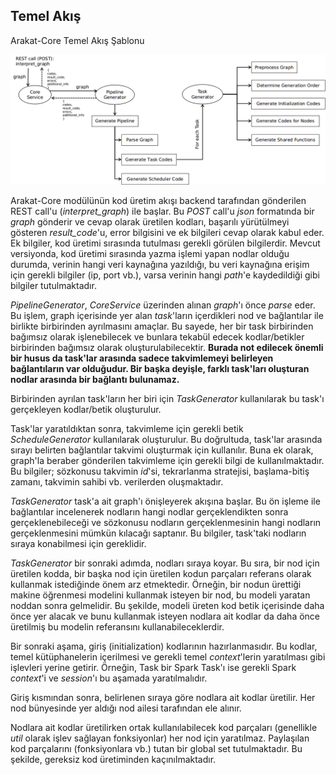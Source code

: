 ## Temel Akış

Arakat-Core Temel Akış Şablonu

![Arakat-Core Basic Flow](../images/Arakat-Core_BasicFlow.png)

Arakat-Core modülünün kod üretim akışı backend tarafından gönderilen REST call'u (*interpret_graph*) ile başlar. Bu *POST* call'u *json* formatında bir *graph* gönderir ve cevap olarak üretilen kodları, başarılı yürütülmeyi gösteren *result_code*'u, error bilgisini ve ek bilgileri cevap olarak kabul eder. Ek bilgiler, kod üretimi sırasında tutulması gerekli görülen bilgilerdir. Mevcut versiyonda, kod üretimi sırasında yazma işlemi yapan nodlar olduğu durumda, verinin hangi veri kaynağına yazıldığı, bu veri kaynağına erişim için gerekli bilgiler (ip, port vb.), varsa verinin hangi *path*'e kaydedildiği gibi bilgiler tutulmaktadır.

*PipelineGenerator*, *CoreService* üzerinden alınan *graph*'ı önce *parse* eder. Bu işlem, graph içerisinde yer alan *task*'ların içerdikleri nod ve bağlantılar ile birlikte birbirinden ayrılmasını amaçlar. Bu sayede, her bir task birbirinden bağımsız olarak işlenebilecek ve bunlara tekabül edecek kodlar/betikler birbirinden bağımsız olarak oluşturulabilecektir. **Burada not edilecek önemli bir husus da task'lar arasında sadece takvimlemeyi belirleyen bağlantıların var olduğudur. Bir başka deyişle, farklı task'ları oluşturan nodlar arasında bir bağlantı bulunamaz.**

Birbirinden ayrılan task'ların her biri için *TaskGenerator* kullanılarak bu task'ı gerçekleyen kodlar/betik oluşturulur.

Task'lar yaratıldıktan sonra, takvimleme için gerekli betik *ScheduleGenerator* kullanılarak oluşturulur. Bu doğrultuda, task'lar arasında sırayı belirten bağlantılar takvimi oluşturmak için kullanılır. Buna ek olarak, graph'la beraber gönderilen takvimleme için gerekli bilgi de kullanılmaktadır. Bu bilgiler; sözkonusu takvimin *id*'si, tekrarlanma stratejisi, başlama-bitiş zamanı, takvimin sahibi vb. verilerden oluşmaktadır.

*TaskGenerator* task'a ait graph'ı önişleyerek akışına başlar. Bu ön işleme ile bağlantılar incelenerek nodların hangi nodlar gerçeklendikten sonra gerçeklenebileceği ve sözkonusu nodların gerçeklenmesinin hangi nodların gerçeklenmesini mümkün kılacağı saptanır. Bu bilgiler, task'taki nodların sıraya konabilmesi için gereklidir.

*TaskGenerator* bir sonraki adımda, nodları sıraya koyar. Bu sıra, bir nod için üretilen kodda, bir başka nod için üretilen kodun parçaları referans olarak kullanmak istediğinde önem arz etmektedir. Örneğin, bir nodun ürettiği makine öğrenmesi modelini kullanmak isteyen bir nod, bu modeli yaratan noddan sonra gelmelidir. Bu şekilde, modeli üreten kod betik içerisinde daha önce yer alacak ve bunu kullanmak isteyen nodlara ait kodlar da daha önce üretilmiş bu modelin referansını kullanabileceklerdir.

Bir sonraki aşama, giriş (initialization) kodlarının hazırlanmasıdır. Bu kodlar, temel kütüphanelerin içerilmesi ve gerekli temel *context*'lerin yaratılması gibi işlevleri yerine getirir. Örneğin, Task bir Spark Task'ı ise gerekli Spark *context*'i ve *session*'ı bu aşamada yaratılmalıdır.

Giriş kısmından sonra, belirlenen sıraya göre nodlara ait kodlar üretilir. Her nod bünyesinde yer aldığı nod ailesi tarafından ele alınır.

Nodlara ait kodlar üretilirken ortak kullanılabilecek kod parçaları (genellikle *util* olarak işlev sağlayan fonksiyonlar) her nod için yaratılmaz. Paylaşılan kod parçalarını (fonksiyonlara vb.) tutan bir global set tutulmaktadır. Bu şekilde, gereksiz kod üretiminden kaçınılmaktadır.